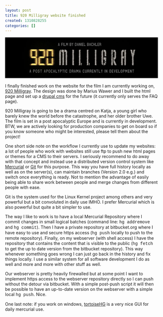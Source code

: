 ```yaml
---
layout: post
title: 920 Milligray website finished
created: 1310828255
categories: []
---
```

<p><a href="http://www.920milligray.com"><img width="780" height="134" src="/files/milligray-banner.jpg" alt="" /></a></p>

<p>I finally finished work on the website for the film I am currently working on, <a href="http://920milligray.com">920 Milligray</a>. The design was done by Marius Wawer and I built the html page and set up a <a href="http://www.drupal.org">drupal cms</a> for the future (it currently only serves the FAQ page).</p>

<p>920 Milligray is going to be a drama centred on Katja, a young girl who barely knew the world before the catastrophe, and her older brother Uwe. The film is set in a post apocalyptic Europe and is currently in development. BTW, we are actively looking for production companies to get on board so if you know someone who might be interested, please tell them about the project!</p>

<p>One short side note on the workflow I currently use to update my websites: a lot of people who work with websites still use ftp to push new html pages or themes for a CMS to their servers. I seriously recommend to do away with that concept and instead use a distributed version control system like <a href="http://mercurial.selenic.com/">Mercurial</a> or <a href="http://git-scm.com/">Git</a> for this purpose. This way you have full history locally as well as on the server(s), can maintain branches (Version 2.0 e.g.) and switch once everything is ready. Not to mention the advantage of easily being able to share work between people and merge changes from different people with ease.</p>

<p>Git is the system used for the Linux Kernel project among others and very powerful but a bit convoluted in daily use IMHO. I prefer Mercurial which is also powerful but quite a bit simpler to use.</p>

<p>The way I like to work is to have a local Mercurial Repository where I commit changes in small logical batches (command line: <span style="font-family: Courier New;">hg addremove</span> and <span style="font-family: Courier New;">hg commit</span>). Then I have a private repository at bitbucket.org where I have easy to use and secure https access (<span style="font-family: Courier New;">hg push</span> locally to push to the remote repository). Finally, on my webserver (with shell access) I have the repository that contains the content that is visible to the public (<span style="font-family: Courier New;">hg fetch</span> to get the up to date version from the bitbucket repository). This way whenever something goes wrong I can just go back in the history and fix things locally. I use a similar system for all software development I do as well and more and more with other stuff as well.</p>

<p>Our webserver is pretty heavily firewalled but at some point I want to implement https access to the webserver repository directly so I&nbsp;can push without the detour via bitbucket. With a simple post-push script it will then be possible to have an up-to-date version on the webserver with a simple local <span style="font-family: Courier New;">hg push</span>. Nice.</p>

<p>One last note: if you work on windows, <a href="http://tortoisehg.bitbucket.org/">tortoiseHG</a> is a very nice GUI for daily mercurial use.&nbsp;</p>
